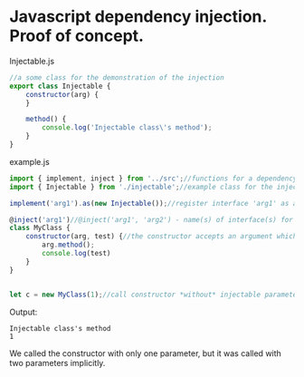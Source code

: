 # Javascript dependency injection. Proof of concept.

Injectable.js
```js
//a some class for the demonstration of the injection
export class Injectable {
    constructor(arg) {
    }

    method() {
        console.log('Injectable class\'s method');
    }
}
```

example.js
```js
import { implement, inject } from '../src';//functions for a dependency injection
import { Injectable } from './injectable';//example class for the injection

implement('arg1').as(new Injectable());//register interface 'arg1' as a concrete object

@inject('arg1')//@inject('arg1', 'arg2') - name(s) of interface(s) for the injection to MyClass
class MyClass {
    constructor(arg, test) {//the constructor accepts an argument which will be replaced by IoC and some another argument
        arg.method();
        console.log(test)
    }
}


let c = new MyClass(1);//call constructor *without* injectable parameters
```

Output:
```
Injectable class's method
1
```

We called the constructor with only one parameter, but it was called with two parameters implicitly.
